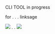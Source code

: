 CLI TOOL in progress

for
.
.
.
linksage




![](aharo24%202023-01-16%20at%209.16.38%20PM.png)
.
.
![](aharo24%202023-01-16%20at%209.15.52%20PM.png)



